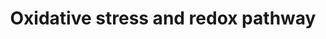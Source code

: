 ---
annotations:
- id: PW:0002623
  parent: regulatory pathway
  type: Pathway Ontology
  value: glutathione antioxidant pathway
- id: PW:0001277
  parent: classic metabolic pathway
  type: Pathway Ontology
  value: glutathione biosynthetic pathway
- id: PW:0000134
  parent: classic metabolic pathway
  type: Pathway Ontology
  value: glutathione metabolic pathway
- id: PW:0000002
  parent: classic metabolic pathway
  type: Pathway Ontology
  value: classic metabolic pathway
authors:
- Khanspers
- AlexanderPico
- Egonw
- DeSl
- Eweitz
description: This pathway represents biology relevant to glutathione, including biosynthesis,
  metabolism, redox cycle, uptake, glutathionylation and acivicin inhibition.  Glutathione
  is an antioxidant that is synthesized in eukaryotes from L-cysteine, L-glutamic
  acid, and glycine in a two-step process involving gamma-glutamylcysteine synthetase
  and glutathione synthetase. Glutathione prevents cellular damage by acting as an
  electron donor to neutralize reactive oxygen species. Reactive glutathione is produced,
  which then reacts with another reactive glutathione molecule to produce glutathione
  disulfide, GSSG. It was based partly on [[Pathway:WP164 |WP164]] and [[Pathway:WP1770|WP1770]],
  with information added from literature. This pathway was created as a part of [https://www.nature.com/articles/s41590-020-0654-0
  Mendiola et cl], pictured in fig 5.
last-edited: 2021-05-14
organisms:
- Mus musculus
redirect_from:
- /index.php/Pathway:WP4466
- /instance/WP4466
revision: null
schema-jsonld:
- '@context': https://schema.org/
  '@id': https://wikipathways.github.io/pathways/WP4466.html
  '@type': Dataset
  creator:
    '@type': Organization
    name: WikiPathways
  description: This pathway represents biology relevant to glutathione, including
    biosynthesis, metabolism, redox cycle, uptake, glutathionylation and acivicin
    inhibition.  Glutathione is an antioxidant that is synthesized in eukaryotes from
    L-cysteine, L-glutamic acid, and glycine in a two-step process involving gamma-glutamylcysteine
    synthetase and glutathione synthetase. Glutathione prevents cellular damage by
    acting as an electron donor to neutralize reactive oxygen species. Reactive glutathione
    is produced, which then reacts with another reactive glutathione molecule to produce
    glutathione disulfide, GSSG. It was based partly on [[Pathway:WP164 |WP164]] and
    [[Pathway:WP1770|WP1770]], with information added from literature. This pathway
    was created as a part of [https://www.nature.com/articles/s41590-020-0654-0 Mendiola
    et cl], pictured in fig 5.
  keywords:
  - ' Slc1a5'
  - 5-Oxoproline
  - Abcc2
  - Abcc5
  - Alox5
  - Amino acid
  - Anpep
  - Cbs
  - Cd44
  - Ctla4
  - Cyba
  - Cybb
  - Cysteine
  - Cysteinyl-glycine
  - Cystine
  - Foxp3
  - G6pd2
  - G6pdx
  - GSH
  - GSH conjugates
  - GSSG
  - GTP
  - Gclc
  - Gclm
  - Ggct
  - Ggt1
  - Ggt5
  - Ggt6
  - Ggt7
  - Gls
  - Glutamate
  - Glutamine
  - Glutamyl
  - 'Glutamyl '
  - Glycine
  - Gpx1
  - Gpx2
  - Gpx3
  - Gpx4
  - Gpx5
  - Gpx6
  - Gpx7
  - Gpx8
  - Grxcr1
  - Grxcr2
  - Gsr
  - Gss
  - Gsta1
  - Gsta2
  - Gsta3
  - Gsta4
  - Gstk1
  - Gstm1
  - Gstm2
  - Gstm3
  - Gstm4
  - Gstm5
  - Gstm6
  - Gstm7
  - Gsto1
  - Gsto2
  - Gstp1
  - Gstp2
  - Gstt1
  - Gstt2
  - Gstt3
  - H2O
  - H2O2
  - Homocysteine
  - Hpgds
  - Idh1
  - Idh2
  - Keap1
  - Lap3
  - Mgst1
  - Mgst2
  - Mgst3
  - NADP+
  - NADPH
  - Ncf1
  - Ncf2
  - Ncf4
  - Nrf1
  - Nrf2
  - O2
  - O2-
  - Oplah
  - Pgd
  - Prdx1
  - Prdx2
  - Prdx3
  - Prdx4
  - Prdx5
  - Prdx6
  - Prdx6b
  - Ptgs1
  - Ptgs2
  - Rac1
  - S100a8
  - S100a9
  - Serine
  - Slc1a2
  - Slc6a5
  - Slc6a9
  - Slc7a11
  - Slco1a1
  - Slco2a1
  - Sod1
  - Sod2
  - Sod3
  - Txn1
  - Txnrd1
  - Txnrd2
  - Txnrd3
  - acivicin
  - amino acid
  - g-Glutamylcysteine
  - https://en.wikipedia.org/wiki/SLC7A11
  license: CC0
  name: Oxidative stress and redox pathway
seo: CreativeWork
title: Oxidative stress and redox pathway
wpid: WP4466
---